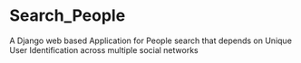 # Search_People
A Django web based Application for People search that depends on Unique User Identification across multiple social networks
